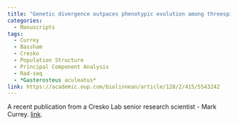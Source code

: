 ```yaml
---
title: "Genetic divergence outpaces phenotypic evolution among threespine stickleback populations in old freshwater habitats"
categories:
  - Manuscripts
tags:
  - Currey
  - Bassham
  - Cresko
  - Population Structure
  - Principal Component Analysis
  - Rad-seq
  - *Gasterosteus aculeatus*
link: https://academic.oup.com/biolinnean/article/128/2/415/5543242
---
```


A recent publication from a Cresko Lab senior research scientist - Mark Currey. [link](#).
